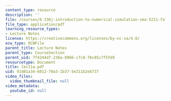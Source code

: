 ```yaml
---
content_type: resource
description: ''
file: /courses/6-336j-introduction-to-numerical-simulation-sma-5211-fall-2003/91401a34601270a31b375e211b2eb737_lec11a.pdf
file_type: application/pdf
learning_resource_types:
- Lecture Notes
license: https://creativecommons.org/licenses/by-nc-sa/4.0/
ocw_type: OCWFile
parent_title: Lecture Notes
parent_type: CourseSection
parent_uid: 7f4244d7-236a-8966-c7c8-76c85c7f5fd9
resourcetype: Document
title: lec11a.pdf
uid: 91401a34-6012-70a3-1b37-5e211b2eb737
video_files:
  video_thumbnail_file: null
video_metadata:
  youtube_id: null
---
```

